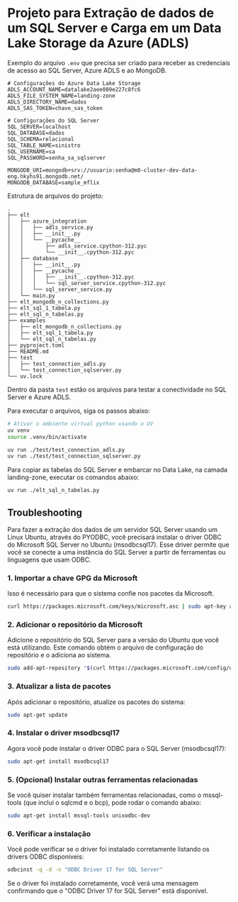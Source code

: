 # Projeto para Extração de dados de um SQL Server e Carga em um Data Lake Storage da Azure (ADLS)

Exemplo do arquivo `.env` que precisa ser criado para receber as credenciais de acesso ao SQL Server, Azure ADLS e ao MongoDB.

```
# Configurações do Azure Data Lake Storage
ADLS_ACCOUNT_NAME=datalake2aee089e227c8fc6
ADLS_FILE_SYSTEM_NAME=landing-zone
ADLS_DIRECTORY_NAME=dados
ADLS_SAS_TOKEN=chave_sas_token

# Configurações do SQL Server
SQL_SERVER=localhost
SQL_DATABASE=dados
SQL_SCHEMA=relacional
SQL_TABLE_NAME=sinistro
SQL_USERNAME=sa
SQL_PASSWORD=senha_sa_sqlserver

MONGODB_URI=mongodb+srv://usuario:senha@m0-cluster-dev-data-eng.hkyhs91.mongodb.net/
MONGODB_DATABASE=sample_mflix
```

Estrutura de arquivos do projeto:

```
.
├── elt
│   ├── azure_integration
│   │   ├── adls_service.py
│   │   ├── __init__.py
│   │   └── __pycache__
│   │       ├── adls_service.cpython-312.pyc
│   │       └── __init__.cpython-312.pyc
│   ├── database
│   │   ├── __init__.py
│   │   ├── __pycache__
│   │   │   ├── __init__.cpython-312.pyc
│   │   │   └── sql_server_service.cpython-312.pyc
│   │   └── sql_server_service.py
│   └── main.py
├── elt_mongodb_n_collections.py
├── elt_sql_1_tabela.py
├── elt_sql_n_tabelas.py
├── examples
│   ├── elt_mongodb_n_collections.py
│   ├── elt_sql_1_tabela.py
│   └── elt_sql_n_tabelas.py
├── pyproject.toml
├── README.md
├── test
│   ├── test_connection_adls.py
│   └── test_connection_sqlserver.py
└── uv.lock
```

Dentro da pasta `test` estão os arquivos para testar a conectividade no SQL Server e Azure ADLS.

Para executar o arquivos, siga os passos abaixo:

```bash
# Ativar o ambiente virtual python usando o UV
uv venv
source .venv/bin/activate
```
```bash
uv run ./test/test_connection_adls.py
uv run ./test/test_connection_sqlserver.py
```

Para copiar as tabelas do SQL Server e embarcar no Data Lake, na camada landing-zone, executar os comandos abaixo:

```bash
uv run ./elt_sql_n_tabelas.py
```


## Troubleshooting

Para fazer a extração dos dados de um servidor SQL Server usando um Linux Ubuntu, através do PYODBC, você precisará instalar o driver ODBC do Microsoft SQL Server no Ubuntu (msodbcsql17). Esse driver permite que você se conecte a uma instância do SQL Server a partir de ferramentas ou linguagens que usam ODBC.

### 1. Importar a chave GPG da Microsoft
Isso é necessário para que o sistema confie nos pacotes da Microsoft.

```bash
curl https://packages.microsoft.com/keys/microsoft.asc | sudo apt-key add -
```
### 2. Adicionar o repositório da Microsoft
Adicione o repositório do SQL Server para a versão do Ubuntu que você está utilizando. Este comando obtém o arquivo de configuração do repositório e o adiciona ao sistema.

```bash
sudo add-apt-repository "$(curl https://packages.microsoft.com/config/ubuntu/$(lsb_release -rs)/prod.list)"
```
### 3. Atualizar a lista de pacotes
Após adicionar o repositório, atualize os pacotes do sistema:

```bash
sudo apt-get update
```
### 4. Instalar o driver msodbcsql17
Agora você pode instalar o driver ODBC para o SQL Server (msodbcsql17):

```bash
sudo apt-get install msodbcsql17
```
### 5. (Opcional) Instalar outras ferramentas relacionadas
Se você quiser instalar também ferramentas relacionadas, como o mssql-tools (que inclui o sqlcmd e o bcp), pode rodar o comando abaixo:

```bash
sudo apt-get install mssql-tools unixodbc-dev
```
### 6. Verificar a instalação
Você pode verificar se o driver foi instalado corretamente listando os drivers ODBC disponíveis:

```bash
odbcinst -q -d -n "ODBC Driver 17 for SQL Server"
```
Se o driver foi instalado corretamente, você verá uma mensagem confirmando que o "ODBC Driver 17 for SQL Server" está disponível.
